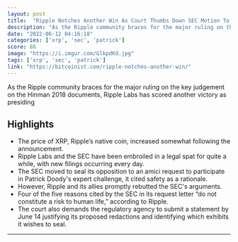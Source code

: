```yaml
---
layout: post
title:  "Ripple Notches Another Win As Court Thumbs Down SEC Motion To Seal"
description: "As the Ripple community braces for the major ruling on the key judgement on the Hinman 2018 documents, Ripple Labs has scored another victory as presiding"
date: "2022-06-12 04:16:18"
categories: ['xrp', 'sec', 'patrick']
score: 88
image: "https://i.imgur.com/GlkpdKd.jpg"
tags: ['xrp', 'sec', 'patrick']
link: "https://bitcoinist.com/ripple-notches-another-win/"
---
```


As the Ripple community braces for the major ruling on the key judgement on the Hinman 2018 documents, Ripple Labs has scored another victory as presiding

## Highlights

- The price of XRP, Ripple’s native coin, increased somewhat following the announcement.
- Ripple Labs and the SEC have been embroiled in a legal spat for quite a while, with new filings occurring every day.
- The SEC moved to seal its opposition to an amici request to participate in Patrick Doody's expert challenge, it cited safety as a rationale.
- However, Ripple and its allies promptly rebutted the SEC's arguments.
- Four of the five reasons cited by the SEC in its request letter “do not constitute a risk to human life,” according to Ripple.
- The court also demands the regulatory agency to submit a statement by June 14 justifying its proposed redactions and identifying which exhibits it wishes to seal.

---
